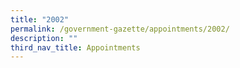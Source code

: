 ```yaml
---
title: "2002"
permalink: /government-gazette/appointments/2002/
description: ""
third_nav_title: Appointments
---
```

